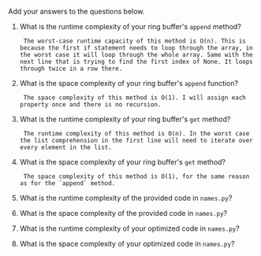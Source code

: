 Add your answers to the questions below.

1. What is the runtime complexity of your ring buffer's `append` method?

        The worst-case runtime capacity of this method is O(n). This is because the first if statement needs to loop through the array, in the worst case it will loop through the whole array. Same with the next line that is trying to find the first index of None. It loops through twice in a row there.
        
2. What is the space complexity of your ring buffer's `append` function?

        The space complexity of this method is O(1). I will assign each property once and there is no recursion.

3. What is the runtime complexity of your ring buffer's `get` method?

        The runtime complexity of this method is O(n). In the worst case the list comprehension in the first line will need to iterate over every element in the list.

4. What is the space complexity of your ring buffer's `get` method?
        
        The space complexity of this method is O(1), for the same reason as for the `append` method.


5. What is the runtime complexity of the provided code in `names.py`?

6. What is the space complexity of the provided code in `names.py`?

7. What is the runtime complexity of your optimized code in `names.py`?

8. What is the space complexity of your optimized code in `names.py`?
